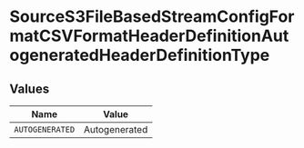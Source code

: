 # SourceS3FileBasedStreamConfigFormatCSVFormatHeaderDefinitionAutogeneratedHeaderDefinitionType


## Values

| Name            | Value           |
| --------------- | --------------- |
| `AUTOGENERATED` | Autogenerated   |